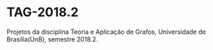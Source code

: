 # TAG-2018.2

Projetos da disciplina Teoria e Aplicação de Grafos, Universidade de Brasília(UnB), semestre 2018.2.
